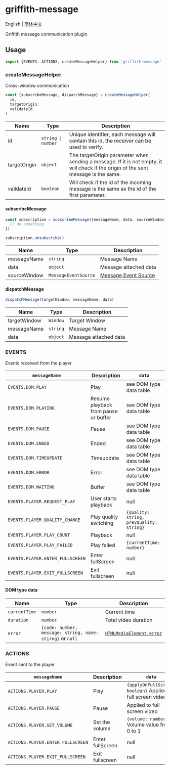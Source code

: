 # griffith-message

English | [简体中文](./README-zh_CN.md)

Griffith message communication plugin

## Usage

```js
import {EVENTS, ACTIONS, createMessageHelper} from 'griffith-message'
```

### createMessageHelper

Cross-window communication

```js
const {subscribeMessage, dispatchMessage} = createMessageHelper(
  id,
  targetOrigin,
  validateId
)
```

| Name         | Type               | Description                                                                                                                         |
| ------------ | ------------------ | ----------------------------------------------------------------------------------------------------------------------------------- |
| id           | `string \| number` | Unique identifier, each message will contain this id, the receiver can be used to verify.                                           |
| targetOrigin | `object`           | The targetOrigin parameter when sending a message. If it is not empty, it will check if the origin of the sent message is the same. |
| validateId   | `boolean`          | Will check if the id of the incoming message is the same as the id of the first parameter.                                          |

#### subscribeMessage

```js
const subscription = subscribeMessage((messageName, data, sourceWindow) => {
  // do something
})

subscription.unsubscribe()
```

| Name         | Type                 | Description                                |
| ------------ | -------------------- | ------------------------------------------ |
| messageName  | `string`             | Message Name                               |
| data         | `object`             | Message attached data                      |
| sourceWindow | `MessageEventSource` | [Message Event Source][messageeventsource] |

[messageeventsource]: https://developer.mozilla.org/en-US/docs/Web/API/MessageEvent/source 'MessageEventSource'

#### dispatchMessage

```js
dispatchMessage(targetWindow, messageName, data)
```

| Name         | Type     | Description           |
| ------------ | -------- | --------------------- |
| targetWindow | `Window` | Target Window         |
| messageName  | `string` | Message Name          |
| data         | `object` | Message attached data |

### EVENTS

Events received from the player

| `messageName`                    | Description                          | `data`                                   |
| -------------------------------- | ------------------------------------ | ---------------------------------------- |
| `EVENTS.DOM.PLAY`                | Play                                 | see DOM type data table                  |
| `EVENTS.DOM.PLAYING`             | Resume playback from pause or buffer | see DOM type data table                  |
| `EVENTS.DOM.PAUSE`               | Pause                                | see DOM type data table                  |
| `EVENTS.DOM.ENDED`               | Ended                                | see DOM type data table                  |
| `EVENTS.DOM.TIMEUPDATE`          | Timeupdate                           | see DOM type data table                  |
| `EVENTS.DOM.ERROR`               | Error                                | see DOM type data table                  |
| `EVENTS.DOM.WAITING`             | Buffer                               | see DOM type data table                  |
| `EVENTS.PLAYER.REQUEST_PLAY`     | User starts playback                 | null                                     |
| `EVENTS.PLAYER.QUALITY_CHANGE`   | Play quality switching               | `{quality: string, prevQuality: string}` |
| `EVENTS.PLAYER.PLAY_COUNT`       | Playback                             | null                                     |
| `EVENTS.PLAYER.PLAY_FAILED`      | Play failed                          | `{currentTime: number}`                  |
| `EVENTS.PLAYER.ENTER_FULLSCREEN` | Enter fullScreen                     | null                                     |
| `EVENTS.PLAYER.EXIT_FULLSCREEN`  | Exit fullscreen                      | null                                     |

#### DOM type data

| Name          | Type                                                      | Description                                        |
| ------------- | --------------------------------------------------------- | -------------------------------------------------- |
| `currentTime` | `number`                                                  | Current time                                       |
| `duration`    | `number`                                                  | Total video duration                               |
| `error`       | `{code: number, message: string, name: stirng}` or `null` | [`HTMLMediaElement.error`][htmlmediaelement-error] |

[htmlmediaelement-error]: https://developer.mozilla.org/en-US/docs/Web/API/HTMLMediaElement/error 'HTMLMediaElement.error'

### ACTIONS

Event sent to the player

| `messageName`                     | Description      | `data`                                                      | Status |
| --------------------------------- | ---------------- | ----------------------------------------------------------- | ------ |
| `ACTIONS.PLAYER.PLAY`             | Play             | `{applyOnFullScreen: boolean}` Applied to full screen video | TODO   |
| `ACTIONS.PLAYER.PAUSE`            | Pause            | Applied to full screen video                                | ✅     |
| `ACTIONS.PLAYER.SET_VOLUME`       | Set the volume   | `{volume: number}` Volume value from 0 to 1                 | TODO   |
| `ACTIONS.PLAYER.ENTER_FULLSCREEN` | Enter fullScreen | null                                                        | TODO   |
| `ACTIONS.PLAYER.EXIT_FULLSCREEN`  | Exit fullscreen  | null                                                        | TODO   |
